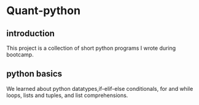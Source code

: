 # Quant-python

## introduction
This project is a collection of short python programs I wrote during bootcamp.

## python basics
We learned about python datatypes,if-elif-else conditionals, for and while loops, lists and tuples, and list comprehensions.
